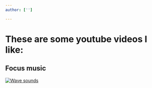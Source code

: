 ```yaml
---
author: ['']

---
```


# These are some youtube videos I like:

## Focus music
[![Wave sounds](https://img.youtube.com/vi/QKHKTQNDpuQ/0.jpg)](https://www.youtube.com/watch?v=QKHKTQNDpuQ)

